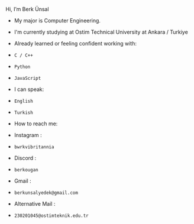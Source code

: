Hi, I’m Berk Ünsal
- My major is Computer Engineering.
- I'm currently studying at Ostim Technical University at Ankara / Turkiye
- Already learned or feeling confident working with:
-     C / C++
-     Python
-     JavaScript
- I can speak:
-     English
-     Turkish
- How to reach me:

- Instagram :
-     bwrkvibritannia
- Discord :
-     berkougan
- Gmail :
-     berkunsalyedek@gmail.com
- Alternative Mail :
-     230201045@ostimteknik.edu.tr

<!---
Berk-Unsal/Berk-Unsal is a ✨ special ✨ repository because its `README.md` (this file) appears on your GitHub profile.
You can click the Preview link to take a look at your changes.
--->
